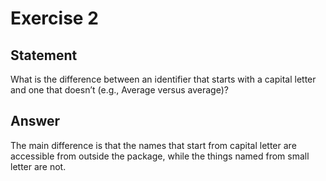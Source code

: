 # Exercise 2

## Statement

What is the difference between an identifier that starts with a capital letter and
one that doesn’t (e.g., Average versus average)?

## Answer

The main difference is that the names that start from capital letter are accessible from outside the package, while the
things named from small letter are not.
